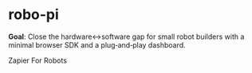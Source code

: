 # robo-pi

**Goal**: Close the hardware↔software gap for small robot builders with a minimal browser SDK and a plug‑and‑play dashboard.

Zapier For Robots

